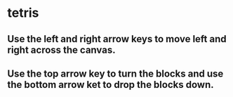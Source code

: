 # tetris
## Use the left and right arrow keys to move left and right across the canvas.

## Use the top arrow key to turn the blocks and use the bottom arrow ket to drop the blocks down.
